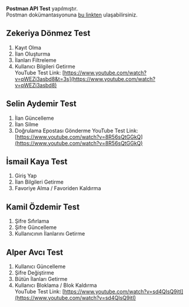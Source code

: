 **Postman API Test** yapılmıştır. <br>
Postman dokümantasyonuna [bu linkten](https://documenter.getpostman.com/view/34685146/2sA3XLFjha) ulaşabilirsiniz.

## Zekeriya Dönmez Test

1. Kayıt Olma
2. İlan Oluşturma
3. İlanları Filtreleme
4. Kullanıcı Bilgileri Getirme <br>
   YouTube Test Link: [https://www.youtube.com/watch?v=pWEZi3asbd8&t=3s](https://www.youtube.com/watch?v=pWEZi3asbd8)


## Selin Aydemir Test

1. İlan Güncelleme
2. İlan Silme
3. Doğrulama Epostası Gönderme
   YouTube Test Link: [https://www.youtube.com/watch?v=8R56sQtGGkQ](https://www.youtube.com/watch?v=8R56sQtGGkQ)


## İsmail Kaya Test

1. Giriş Yap
2. İlan Bilgileri Getirme
3. Favoriye Alma / Favoriden Kaldırma

## Kamil Özdemir Test

1. Şifre Sıfırlama
2. Şifre Güncelleme
3. Kullanıcının İlanlarını Getirme

## Alper Avcı Test

1. Kullanıcı Güncelleme
2. Şifre Değiştirme
3. Bütün İlanları Getirme
4. Kullanıcı Bloklama / Blok Kaldırma <br>
   YouTube Test Link: [https://www.youtube.com/watch?v=sd4QIsQ9itI](https://www.youtube.com/watch?v=sd4QIsQ9itI)
